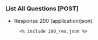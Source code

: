 ### List All Questions [POST]

+ Response 200 (application/json)

        <% include 200_res.json %>